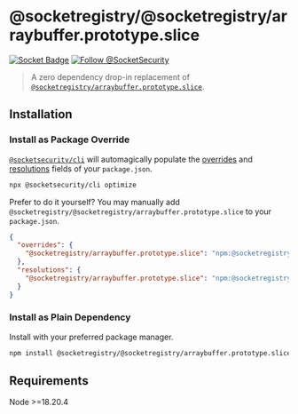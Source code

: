 # @socketregistry/@socketregistry/arraybuffer.prototype.slice

[![Socket Badge](https://socket.dev/api/badge/npm/package/@socketregistry/@socketregistry/arraybuffer.prototype.slice)](https://socket.dev/npm/package/@socketregistry/@socketregistry/arraybuffer.prototype.slice)
[![Follow @SocketSecurity](https://img.shields.io/twitter/follow/SocketSecurity?style=social)](https://twitter.com/SocketSecurity)

> A zero dependency drop-in replacement of
> [`@socketregistry/arraybuffer.prototype.slice`](https://www.npmjs.com/package/@socketregistry/arraybuffer.prototype.slice).

## Installation

### Install as Package Override

[`@socketsecurity/cli`](https://www.npmjs.com/package/@socketsecurity/cli) will
automagically populate the
[overrides](https://docs.npmjs.com/cli/v9/configuring-npm/package-json#overrides)
and [resolutions](https://yarnpkg.com/configuration/manifest#resolutions) fields
of your `package.json`.

```sh
npx @socketsecurity/cli optimize
```

Prefer to do it yourself? You may manually add
`@socketregistry/@socketregistry/arraybuffer.prototype.slice` to your
`package.json`.

```json
{
  "overrides": {
    "@socketregistry/arraybuffer.prototype.slice": "npm:@socketregistry/@socketregistry/arraybuffer.prototype.slice@^1"
  },
  "resolutions": {
    "@socketregistry/arraybuffer.prototype.slice": "npm:@socketregistry/@socketregistry/arraybuffer.prototype.slice@^1"
  }
}
```

### Install as Plain Dependency

Install with your preferred package manager.

```sh
npm install @socketregistry/@socketregistry/arraybuffer.prototype.slice
```

## Requirements

Node &gt;=18.20.4
